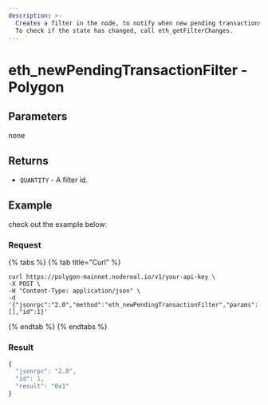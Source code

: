 ```yaml
---
description: >-
  Creates a filter in the node, to notify when new pending transactions arrive.
  To check if the state has changed, call eth_getFilterChanges.
---
```


# eth\_newPendingTransactionFilter - Polygon

## Parameters

none

## Returns

* `QUANTITY` - A filter id.

## Example

check out the example below:

### Request

{% tabs %}
{% tab title="Curl" %}
```
curl https://polygon-mainnet.nodereal.io/v1/your-api-key \
-X POST \
-H "Content-Type: application/json" \
-d '{"jsonrpc":"2.0","method":"eth_newPendingTransactionFilter","params":[],"id":1}'
```
{% endtab %}
{% endtabs %}

### Result

```javascript
{
  "jsonrpc": "2.0",
  "id": 1,
  "result": "0x1"
}
```

